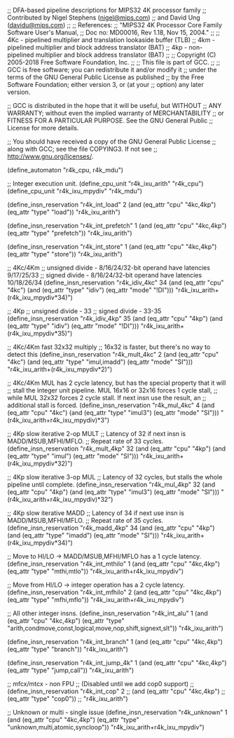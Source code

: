 ;; DFA-based pipeline descriptions for MIPS32 4K processor family
;; Contributed by Nigel Stephens (nigel@mips.com)
;;   and David Ung (davidu@mips.com)
;;
;; References:
;;   "MIPS32 4K Processor Core Family Software User's Manual,
;;     Doc no: MD00016, Rev 1.18, Nov 15, 2004."
;;
;; 4Kc - pipelined multiplier and translation lookaside buffer (TLB)
;; 4km - pipelined multiplier and block address translator (BAT)
;; 4kp - non-pipelined multiplier and block address translator (BAT)
;;
;; Copyright (C) 2005-2018 Free Software Foundation, Inc.
;;
;; This file is part of GCC.
;;
;; GCC is free software; you can redistribute it and/or modify it
;; under the terms of the GNU General Public License as published
;; by the Free Software Foundation; either version 3, or (at your
;; option) any later version.

;; GCC is distributed in the hope that it will be useful, but WITHOUT
;; ANY WARRANTY; without even the implied warranty of MERCHANTABILITY
;; or FITNESS FOR A PARTICULAR PURPOSE.  See the GNU General Public
;; License for more details.

;; You should have received a copy of the GNU General Public License
;; along with GCC; see the file COPYING3.  If not see
;; <http://www.gnu.org/licenses/>.

(define_automaton "r4k_cpu, r4k_mdu")

;; Integer execution unit.
(define_cpu_unit "r4k_ixu_arith"       "r4k_cpu")
(define_cpu_unit "r4k_ixu_mpydiv"      "r4k_mdu")

(define_insn_reservation "r4k_int_load" 2
  (and (eq_attr "cpu" "4kc,4kp")
       (eq_attr "type" "load"))
  "r4k_ixu_arith")

(define_insn_reservation "r4k_int_prefetch" 1
  (and (eq_attr "cpu" "4kc,4kp")
       (eq_attr "type" "prefetch"))
  "r4k_ixu_arith")

(define_insn_reservation "r4k_int_store" 1
  (and (eq_attr "cpu" "4kc,4kp")
       (eq_attr "type" "store"))
  "r4k_ixu_arith")

;; 4Kc/4Km 
;; unsigned divide - 8/16/24/32-bit operand have latencies  9/17/25/33
;;   signed divide - 8/16/24/32-bit operand have latencies 10/18/26/34
(define_insn_reservation "r4k_idiv_4kc" 34
  (and (eq_attr "cpu" "4kc")
       (and (eq_attr "type" "idiv")
	    (eq_attr "mode" "!DI")))
  "r4k_ixu_arith+(r4k_ixu_mpydiv*34)")

;; 4Kp
;; unsigned divide - 33
;;   signed divide - 33-35
(define_insn_reservation "r4k_idiv_4kp" 35
  (and (eq_attr "cpu" "4kp")
       (and (eq_attr "type" "idiv")
	    (eq_attr "mode" "!DI")))
  "r4k_ixu_arith+(r4k_ixu_mpydiv*35)")

;; 4Kc/4Km fast 32x32 multiply
;; 16x32 is faster, but there's no way to detect this
(define_insn_reservation "r4k_mult_4kc" 2
  (and (eq_attr "cpu" "4kc")
       (and (eq_attr "type" "imul,imadd")
	    (eq_attr "mode" "SI")))
  "r4k_ixu_arith+(r4k_ixu_mpydiv*2)")

;; 4Kc/4Km MUL has 2 cycle latency, but has the special property that it will
;; stall the integer unit pipeline. MUL 16x16 or 32x16 forces 1 cycle stall,
;; while MUL 32x32 forces 2 cycle stall.  If next insn use the result, an
;; additional stall is forced.
(define_insn_reservation "r4k_mul_4kc" 4
  (and (eq_attr "cpu" "4kc")
       (and (eq_attr "type" "imul3")
	    (eq_attr "mode" "SI")))
  "(r4k_ixu_arith+r4k_ixu_mpydiv)*3")

;; 4Kp slow iterative 2-op MULT
;; Latency of 32 if next insn is MADD/MSUB,MFHI/MFLO.
;; Repeat rate of 33 cycles.
(define_insn_reservation "r4k_mult_4kp" 32
  (and (eq_attr "cpu" "4kp")
       (and (eq_attr "type" "imul")
	    (eq_attr "mode" "SI")))
  "r4k_ixu_arith+(r4k_ixu_mpydiv*32)")

;; 4Kp slow iterative 3-op MUL
;; Latency of 32 cycles, but stalls the whole pipeline until complete.
(define_insn_reservation "r4k_mul_4kp" 32
  (and (eq_attr "cpu" "4kp")
       (and (eq_attr "type" "imul3")
	    (eq_attr "mode" "SI")))
  "(r4k_ixu_arith+r4k_ixu_mpydiv)*32")

;; 4Kp slow iterative MADD
;; Latency of 34 if next use insn is MADD/MSUB,MFHI/MFLO.
;; Repeat rate of 35 cycles.
(define_insn_reservation "r4k_madd_4kp" 34
  (and (eq_attr "cpu" "4kp")
       (and (eq_attr "type" "imadd")
	    (eq_attr "mode" "SI")))
  "r4k_ixu_arith+(r4k_ixu_mpydiv*34)")

;; Move to HI/LO -> MADD/MSUB,MFHI/MFLO has a 1 cycle latency.
(define_insn_reservation "r4k_int_mthilo" 1
  (and (eq_attr "cpu" "4kc,4kp")
       (eq_attr "type" "mthi,mtlo"))
  "r4k_ixu_arith+r4k_ixu_mpydiv")

;; Move from HI/LO -> integer operation has a 2 cycle latency.
(define_insn_reservation "r4k_int_mfhilo" 2
  (and (eq_attr "cpu" "4kc,4kp")
       (eq_attr "type" "mfhi,mflo"))
  "r4k_ixu_arith+r4k_ixu_mpydiv")

;; All other integer insns.
(define_insn_reservation "r4k_int_alu" 1
  (and (eq_attr "cpu" "4kc,4kp")
       (eq_attr "type" "arith,condmove,const,logical,move,nop,shift,signext,slt"))
  "r4k_ixu_arith")

(define_insn_reservation "r4k_int_branch" 1
  (and (eq_attr "cpu" "4kc,4kp")
       (eq_attr "type" "branch"))
  "r4k_ixu_arith")

(define_insn_reservation "r4k_int_jump_4k" 1
  (and (eq_attr "cpu" "4kc,4kp")
       (eq_attr "type" "jump,call"))
  "r4k_ixu_arith")

;; mfcx/mtcx - non FPU
;; (Disabled until we add cop0 support)
;; (define_insn_reservation "r4k_int_cop" 2
;;   (and (eq_attr "cpu" "4kc,4kp")
;;      (eq_attr "type" "cop0"))
;;  "r4k_ixu_arith")

;; Unknown or multi - single issue
(define_insn_reservation "r4k_unknown" 1
  (and (eq_attr "cpu" "4kc,4kp")
       (eq_attr "type" "unknown,multi,atomic,syncloop"))
  "r4k_ixu_arith+r4k_ixu_mpydiv")
